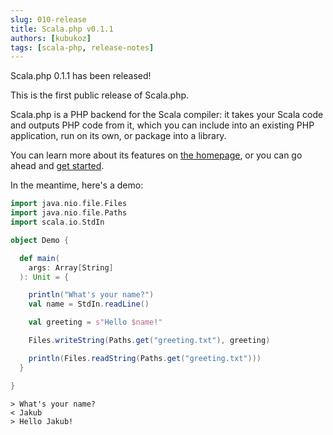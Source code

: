 ```yaml
---
slug: 010-release
title: Scala.php v0.1.1
authors: [kubukoz]
tags: [scala-php, release-notes]
---
```


Scala.php 0.1.1 has been released!

This is the first public release of Scala.php.

Scala.php is a PHP backend for the Scala compiler: it takes your Scala code and outputs PHP code from it,
which you can include into an existing PHP application, run on its own, or package into a library.

You can learn more about its features on [the homepage](/), or you can go ahead and [get started](/docs/getting-started).

In the meantime, here's a demo:

```scala title="src/main/scala/Demo.scala"
import java.nio.file.Files
import java.nio.file.Paths
import scala.io.StdIn

object Demo {

  def main(
    args: Array[String]
  ): Unit = {

    println("What's your name?")
    val name = StdIn.readLine()

    val greeting = s"Hello $name!"

    Files.writeString(Paths.get("greeting.txt"), greeting)

    println(Files.readString(Paths.get("greeting.txt")))
  }

}
```

```plaintext title="Output"
> What's your name?
< Jakub
> Hello Jakub!
```
